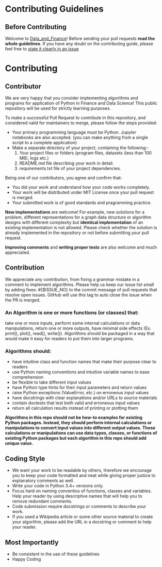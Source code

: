 # Contributing Guidelines

## Before Contributing
Welcome to [Data_and_Finance](https://github.com/aditya172926/Data_and_Finance)! Before sending your pull requests __read the whole guidelines__. If you have any doubt on the contributing guide, please feel free to [state it clearly in an issue](https://github.com/aditya172926/Data_and_Finance/issues)

# Contributing

## Contributor
We are very happy that you consider implementing algorithms and programs for application of Python in Finance and Data Science! This public repository will be used for strictly learning purposes.

To make a successful Pull Request to contribute in this repository, and considered valid for maintainers to merge, please follow the steps provided:
- Your primary programming language must be Python. Jupyter notebooks are also accepted. (you can make anything from a single script to a complete application)
- Make a separate directory of your project, containing the following:-
  1) Your project files or folders (program files, datasets (less than 100 MB), logs etc.)
  2) README.md file describing your work in detail.
  3) requirements.txt file of your project dependencies.

Being one of our contributors, you agree and confirm that:
- You did your work and understand how your code works completely.
- Your work will be distributed under MIT License once your pull request is merged.
- Your submitted work is of good standards and pragramming practice.

__New implementations__ are welcome! For example, new solutions for a problem, different representations for a graph data structure or algorithm designs with different complexity but __identical implementation__ of an existing implementation is not allowed. Please check whether the solution is already implemented in the repository or not before submitting your pull request.

__Improving comments__ and __writing proper tests__ are also welcome and much appreciated.

## Contribution
We appreciate any contribution, from fixing a grammar mistake in a comment to implement algorithms. 
Please help us keep our issue list small by adding fixes: #{$ISSUE_NO} to the commit message of pull requests that resolve open issues. GitHub will use this tag to auto close the issue when the PR is merged.


### An Algorithm is one or more functions (or classes) that:
take one or more inputs,
perform some internal calculations or data manipulations,
return one or more outputs,
have minimal side effects (Ex. print(), plot(), read(), write()).
Algorithms should be packaged in a way that would make it easy for readers to put them into larger programs.

### Algorithms should:

- have intuitive class and function names that make their purpose clear to readers
- use Python naming conventions and intuitive variable names to ease comprehension
- be flexible to take different input values
- have Python type hints for their input parameters and return values
- raise Python exceptions (ValueError, etc.) on erroneous input values
- have docstrings with clear explanations and/or URLs to source materials
- contain doctests that test both valid and erroneous input values
- return all calculation results instead of printing or plotting them

__Algorithms in this repo should not be how-to examples for existing Python packages. Instead, they should perform internal calculations or manipulations to convert input values into different output values. Those calculations or manipulations can use data types, classes, or functions of existing Python packages but each algorithm in this repo should add unique value.__

## Coding Style
- We want your work to be readable by others, therefore we encourage you to keep your code formatted and neat while giving proper justice to explanatory comments as well.
- Write your code in Python 3.4+ versions only.
- Focus hard on naming conventios of functions, classes and variables. Help your reader by using descriptive names that will help you to remove redundant comments.
- Code submission require docstrings or comments to describe your work.
- If you used a Wikipedia article or some other source material to create your algorithm, please add the URL in a docstring or comment to help your reader.

## Most Importantly
- Be consistent in the use of these guidelines
- Happy Coding
